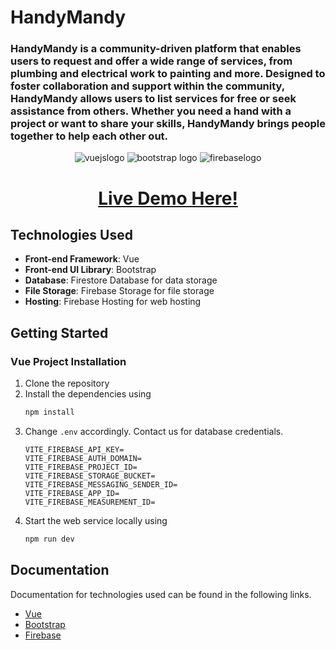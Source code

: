 # HandyMandy

### HandyMandy is a community-driven platform that enables users to request and offer a wide range of services, from plumbing and electrical work to painting and more. Designed to foster collaboration and support within the community, HandyMandy allows users to list services for free or seek assistance from others. Whether you need a hand with a project or want to share your skills, HandyMandy brings people together to help each other out.

<p align="center">
    <img src="https://img.shields.io/badge/Vue.js-35495E?style=for-the-badge&logo=vuedotjs&logoColor=4FC08D" alt="vuejslogo" />
      <img src="https://img.shields.io/badge/Bootstrap-563D7C?style=for-the-badge&logo=bootstrap&logoColor=white" alt="bootstrap logo" />
    <img src="https://img.shields.io/badge/firebase-ffca28?style=for-the-badge&logo=firebase&logoColor=black" alt="firebaselogo" />
</p>

<p align="center">
    <h1 align="center"><a href="https://handymandy.web.app/">Live Demo Here!</a>
    </h1>
</p>

## Technologies Used

- **Front-end Framework**: Vue
- **Front-end UI Library**: Bootstrap
- **Database**: Firestore Database for data storage
- **File Storage**: Firebase Storage for file storage
- **Hosting**: Firebase Hosting for web hosting

## Getting Started

### Vue Project Installation

1. Clone the repository
2. Install the dependencies using 
    ```bash 
    npm install
    ```
3. Change `.env` accordingly. Contact us for database credentials.
    ```
    VITE_FIREBASE_API_KEY=
    VITE_FIREBASE_AUTH_DOMAIN=
    VITE_FIREBASE_PROJECT_ID=
    VITE_FIREBASE_STORAGE_BUCKET=
    VITE_FIREBASE_MESSAGING_SENDER_ID=
    VITE_FIREBASE_APP_ID=
    VITE_FIREBASE_MEASUREMENT_ID=
    ```
4. Start the web service locally using 
    ```bash
    npm run dev
    ```

## Documentation

Documentation for technologies used can be found in the following links.

- [Vue](https://vuejs.org/guide/quick-start.html)
- [Bootstrap](https://getbootstrap.com/docs/5.3/getting-started/introduction/)
- [Firebase](https://firebase.google.com/docs)
